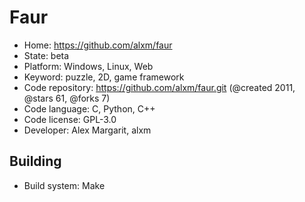 # Faur

- Home: https://github.com/alxm/faur
- State: beta
- Platform: Windows, Linux, Web
- Keyword: puzzle, 2D, game framework
- Code repository: https://github.com/alxm/faur.git (@created 2011, @stars 61, @forks 7)
- Code language: C, Python, C++
- Code license: GPL-3.0
- Developer: Alex Margarit, alxm

## Building

- Build system: Make
